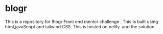 # blogr
This is a repository for Blogr  Front end mentor challenge .
This is built using html,javaScript and tailwind CSS.
This is hosted on nelify.
and the solution
